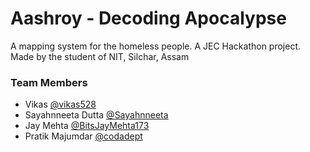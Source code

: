 # Aashroy - Decoding Apocalypse

A mapping system for the homeless people. A JEC Hackathon project. Made by the student of NIT, Silchar, Assam

### Team Members

- Vikas [@vikas528](https://www.github.com/vikas528)
- Sayahnneeta Dutta [@Sayahnneeta](https://www.github.com/Sayahnneeta)
- Jay Mehta [@BitsJayMehta173](https://www.github.com/BitsJayMehta173)
- Pratik Majumdar [@codadept](https://www.github.com/codadept)
